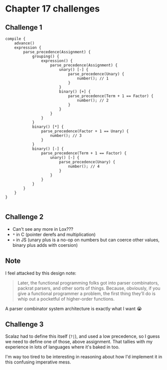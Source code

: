 # Chapter 17 challenges

## Challenge 1

```trace
compile {
    advance()
    expression {
        parse_precedence(Assignment) {
            grouping() {
                expression() {
                    parse_precedence(Assignment) {
                        unary() [-] {
                            parse_precedence(Unary) {
                                number(); // 1
                            }
                        }
                        binary() [+] {
                            parse_precedence(Term + 1 == Factor) {
                                number(); // 2
                            }
                        }
                    }
                }
            }
            binary() [*] {
                parse_precedence(Factor + 1 == Unary) {
                    number(); // 3
                }
            }
            binary() [-] {
                parse_precedence(Term + 1 == Factor) {
                    unary() [-] {
                        parse_precedence(Unary) {
                            number(); // 4
                        }
                    }
                }
            }
        }
    }
}


```

## Challenge 2

-   Can't see any more in Lox???
-   `*` in C (pointer derefs and multiplication)
-   `+` in JS (unary plus is a no-op on numbers but can coerce other values, binary plus adds with coersion)

## Note

I feel attacked by this design note:

> Later, the functional programming folks got into parser combinators, packrat parsers, and other sorts of things. Because, obviously, if you give a functional programmer a problem, the first thing they’ll do is whip out a pocketful of higher-order functions.

A parser combinator system architecture is exactly what I want 😭

## Challenge 3

Scalaz had to define this itself (`?|`), and used a low precedence, so I guess we need to define one of those, above assignment. That tallies with my experience in lots of languages where it's baked in too.

I'm way too tired to be interesting in reasoning about how I'd implement it in this confusing imperative mess.
